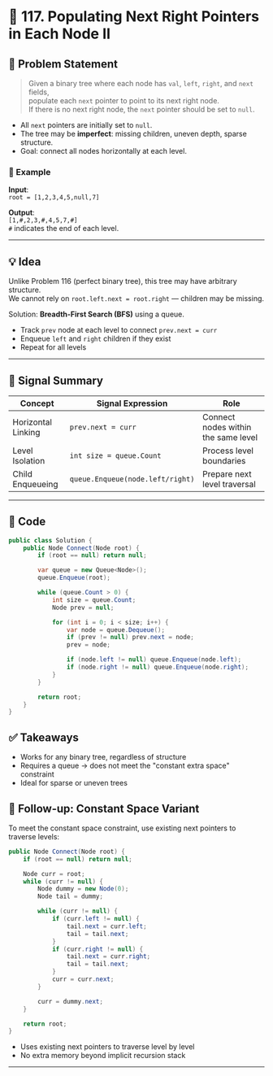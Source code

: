 # 🌲 117. Populating Next Right Pointers in Each Node II

## 📌 Problem Statement

> Given a binary tree where each node has `val`, `left`, `right`, and `next` fields,  
> populate each `next` pointer to point to its next right node.  
> If there is no next right node, the `next` pointer should be set to `null`.

- All `next` pointers are initially set to `null`.
- The tree may be **imperfect**: missing children, uneven depth, sparse structure.
- Goal: connect all nodes horizontally at each level.

### 🔗 Example

**Input**:  
`root = [1,2,3,4,5,null,7]`

**Output**:  
`[1,#,2,3,#,4,5,7,#]`  
`#` indicates the end of each level.

---

## 💡 Idea

Unlike Problem 116 (perfect binary tree), this tree may have arbitrary structure.  
We cannot rely on `root.left.next = root.right` — children may be missing.

Solution: **Breadth-First Search (BFS)** using a queue.

- Track `prev` node at each level to connect `prev.next = curr`
- Enqueue `left` and `right` children if they exist
- Repeat for all levels

---

## 🧠 Signal Summary

| Concept             | Signal Expression                   | Role                                 |
|---------------------|--------------------------------------|--------------------------------------|
| Horizontal Linking  | `prev.next = curr`                   | Connect nodes within the same level  |
| Level Isolation     | `int size = queue.Count`             | Process level boundaries             |
| Child Enqueueing    | `queue.Enqueue(node.left/right)`     | Prepare next level traversal         |

---

## 🧪 Code

```csharp
public class Solution {
    public Node Connect(Node root) {
        if (root == null) return null;

        var queue = new Queue<Node>();
        queue.Enqueue(root);

        while (queue.Count > 0) {
            int size = queue.Count;
            Node prev = null;

            for (int i = 0; i < size; i++) {
                var node = queue.Dequeue();
                if (prev != null) prev.next = node;
                prev = node;

                if (node.left != null) queue.Enqueue(node.left);
                if (node.right != null) queue.Enqueue(node.right);
            }
        }

        return root;
    }
}
```

## ✅ Takeaways

- Works for any binary tree, regardless of structure
- Requires a queue → does not meet the "constant extra space" constraint
- Ideal for sparse or uneven trees

## 🧠 Follow-up: Constant Space Variant
To meet the constant space constraint, use existing next pointers to traverse levels:
```csharp
public Node Connect(Node root) {
    if (root == null) return null;

    Node curr = root;
    while (curr != null) {
        Node dummy = new Node(0);
        Node tail = dummy;

        while (curr != null) {
            if (curr.left != null) {
                tail.next = curr.left;
                tail = tail.next;
            }
            if (curr.right != null) {
                tail.next = curr.right;
                tail = tail.next;
            }
            curr = curr.next;
        }

        curr = dummy.next;
    }

    return root;
}
```

- Uses existing next pointers to traverse level by level
- No extra memory beyond implicit recursion stack


---

